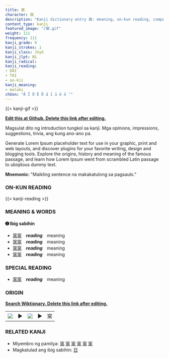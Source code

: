 ```yaml
---
title: 窯
character: 窯
description: "Kanji dictionary entry 窯: meaning, on-kun reading, compounds, origin, related kanji"
content_type: kanji
featured_image: "/窯.gif"
weight: 111
frequency: 111
kanji_grade: 9
kanji_strokes: 1
kanji_class: Jōyō
kanji_jlpt: N1
kanji_radical: 
kanji_reading: 
- DAI
- TAI
- oo-kii
kanji_meaning:
- malaki
chōon: "Ā Ī Ū Ē Ō ā ī ū ē ō ’"
---
```

[//]: # (Don't edit the line below. Kanji animated GIF code is automatically generated.)
{{< kanji-gif >}}

[//]: # (Edit below this line.)

**[Edit this at Github. Delete this link after editing.](https://github.com/tim0g/tim/tree/main/content/kanji/窯/index.md)**

Magsulat dito ng introduction tungkol sa kanji. Mga opinions, impressions, suggestions, trivia, ang kung ano-ano pa.

Generate Lorem Ipsum placeholder text for use in your graphic, print and web layouts, and discover plugins for your favorite writing, design and blogging tools. Explore the origins, history and meaning of the famous passage, and learn how Lorem Ipsum went from scrambled Latin passage to ubiqitous dummy text.
 
**Mnemonic:** "Maikling sentence na makakatulong sa pagsaulo."

### ON-KUN READING

[//]: # (Don't edit the line below. ON-KUN READING code is automatically generated.)
{{< kanji-reading >}}

### MEANING & WORDS

#### ➊ **Ibig sabihin**
  - [窯](../窯)[窯](../窯)　***reading***　meaning
  - [窯](../窯)[窯](../窯)　***reading***　meaning
  - [窯](../窯)[窯](../窯)　***reading***　meaning
  - [窯](../窯)[窯](../窯)　***reading***　meaning

### SPECIAL READING
  - [窯](../窯)[窯](../窯)　***reading***　meaning

### ORIGIN

**[Search Wiktionary. Delete this link after editing.](https://wiktionary.org/wiki/窯)**
<table class="kanji-table"><tr><td>
<img src="60px-窯-bronze.svg.png">
</td><td>▶</td><td>
<img src="60px-窯-oracle.svg.png">
</td><td>▶</td>
<td class="kanji-origin">窯</td>
</tr></table>

### RELATED KANJI
- Miyembro ng pamilya: [窯](../窯) [窯](../窯) [窯](../窯) [窯](../窯) [窯](../窯) [窯](../窯)
- Magkatulad ang ibig sabihin: [日](../日)

